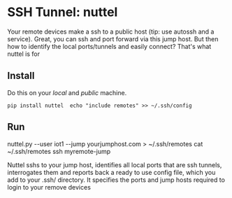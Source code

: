 # SSH Tunnel: nuttel

Your remote devices make a ssh to a public host (tip: use autossh and a service). Great, you can ssh and port forward via this  jump host. But then how to identify the local ports/tunnels and easily connect? That's what nuttel is for

## Install

Do this on your _local_ and _public_ machine. 

`pip install nuttel 
echo "include remotes" >> ~/.ssh/config`

## Run
nuttel.py --user iot1 --jump yourjumphost.com > ~/.ssh/remotes
cat ~/.ssh/remotes
ssh myremote-jump

Nuttel sshs to your jump host, identifies all local ports that are ssh tunnels, interrogates them and reports back a ready to use config file, which you add to your .ssh/ directory. It specifies the ports and jump hosts required to login to your remove devices
